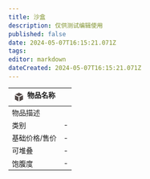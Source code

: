```yaml
---
title: 沙盒
description: 仅供测试编辑使用
published: false
date: 2024-05-07T16:15:21.071Z
tags: 
editor: markdown
dateCreated: 2024-05-07T16:15:21.071Z
---
```


| <img style="float: left; image-rendering: pixelated;" src="/assets/global/items/common_item.png" alt="物品图标" />物品名称 ||
| - | - |
| 物品描述 ||
| 类别 | - |
| 基础价格/售价 | - |
| 可堆叠 | - |
| 饱腹度 | - |
